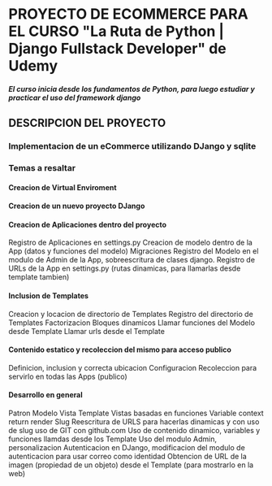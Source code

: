 # PROYECTO DE ECOMMERCE PARA EL CURSO "La Ruta de Python | Django Fullstack Developer" de Udemy
##### El curso inicia desde los fundamentos de Python, para luego estudiar y practicar el uso del framework django
## DESCRIPCION DEL PROYECTO
### Implementacion de un eCommerce utilizando DJango y sqlite
### Temas a resaltar
#### **Creacion de Virtual Enviroment**
#### **Creacion de un nuevo proyecto DJango**
#### **Creacion de Aplicaciones dentro del proyecto**
Registro de Aplicaciones en settings.py
Creacion de modelo dentro de la App (datos y funciones del modelo)
Migraciones
Registro del Modelo en el modulo de Admin de la App, sobreescritura de clases django.
Registro de URLs de la App en settings.py (rutas dinamicas, para llamarlas desde template tambien)

#### **Inclusion de Templates**
Creacion y locacion de directorio de Templates
Registro del directorio de Templates
Factorizacion
Bloques dinamicos
Llamar funciones del Modelo desde Template
Llamar urls desde el Template

#### **Contenido estatico y recoleccion del mismo para acceso publico**
Definicion, inclusion y correcta ubicacion
Configuracion
Recoleccion para servirlo en todas las Apps (publico)

#### **Desarrollo en general**
Patron Modelo Vista Template
Vistas basadas en funciones
Variable context
return render
Slug
Reescritura de URLS para hacerlas dinamicas y con uso de slug
uso de GIT con github.com
Uso de contenido dinamico, variables y funciones llamdas desde los Template
Uso del modulo Admin, personalizacion
Autenticacion en DJango, modificacion del modulo de autenticacion para usar correo como identidad
Obtencion de URL de la imagen (propiedad de un objeto) desde el Template (para mostrarlo en la web)

